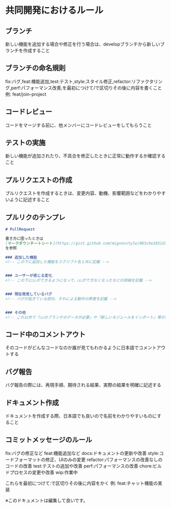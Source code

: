 # 共同開発におけるルール

## ブランチ

新しい機能を追加する場合や修正を行う場合は、developブランチから新しいブランチを作成すること

## ブランチの命名規則
fix:バグ,feat:機能追加,test:テスト,style:スタイル修正,refactor:リファクタリング,perf:パフォーマンス改善,を最初につけて/で区切りその後に内容を書くこと
例:
feat/join-project

## コードレビュー

コードをマージする前に、他メンバーにコードレビューをしてもらうこと

## テストの実施

新しい機能が追加されたり、不具合を修正したときに正常に動作するか確認すること

## プルリクエストの作成

プルリクエストを作成するときは、変更内容、動機、影響範囲などをわかりやすいように記述すること

## プルリクのテンプレ
```markdown
# PullRequest

書き方に困ったときは
[マークダウンチートシート](https://gist.github.com/mignonstyle/083c9e1651d7734f84c99b8cf49d57fa)
を参照

### 追加した機能
<!-- この下に追加した機能をスクリプト名と共に記載 -->


### ユーザーが感じる変化
<!-- この下に○○ができるようになって、○○ができなくなったなどの詳細を記載 -->


### 現在発覚しているバグ
<!-- バグが起きている部分、それによる動作の弊害を記載 -->


### その他
<!-- これ以外で「○○のブランチのデータが必要」や「新しいモジュールをインポート」等があれば記載 -->

```
## コード中のコメントアウト

そのコードがどんなコードなのか誰が見てもわかるように日本語でコメントアウトする

## バグ報告

バグ報告の際には、再現手順、期待される結果、実際の結果を明確に記述する

## ドキュメント作成

ドキュメントを作成する際、日本語でも良いので名前をわかりやすいものにすること

## コミットメッセージのルール

fix:バグの修正など
feat:機能追加など
docs:ドキュメントの更新や改善
style:コードフォーマットの修正、UIのみの変更
refactor:パフォーマンスの改善なしのコードの改善
test:テストの追加や改善
perf:パフォーマンスの改善
chore:ビルドプロセスの変更や改善
wip:作業中

これらを最初につけて:で区切りその後に内容をかく
例:
feat:チャット機能の実装


※このドキュメントは編集して良いです。
